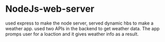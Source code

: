 # NodeJs-web-server
used express to make the node server, served dynamic hbs to make a weather app. used two APIs in the backend to get weather data. The app promps user for a loaction and it gives weather info as a result.
